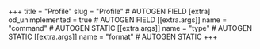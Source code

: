 +++
title = "Profile"
slug = "Profile" # AUTOGEN FIELD
[extra]
od_unimplemented = true # AUTOGEN FIELD
[[extra.args]]
name = "command" # AUTOGEN STATIC
[[extra.args]]
name = "type" # AUTOGEN STATIC
[[extra.args]]
name = "format" # AUTOGEN STATIC
+++